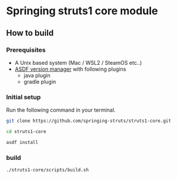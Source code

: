 Springing struts1 core module
=============================

How to build
------------

### Prerequisites
- A Unix based system (Mac / WSL2 / SteamOS etc..)
- [ASDF version manager](https://asdf-vm.com/) with following plugins
  - java plugin  
  - gradle plugin

### Initial setup

Run the following command in your terminal.
```bash
git clone https://github.com/springing-struts/struts1-core.git
```

```bash
cd struts1-core
```

```bash
asdf install
```

### build

```bash
./struts1-core/scripts/build.sh
```